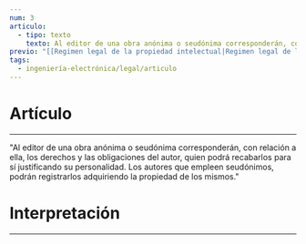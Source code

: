 ```yaml
---
num: 3
articulo:
  - tipo: texto
    texto: Al editor de una obra anónima o seudónima corresponderán, con relación a ella, los derechos y las obligaciones del autor, quien podrá recabarlos para sí justificando su personalidad. Los autores que empleen seudónimos, podrán registrarlos adquiriendo la propiedad de los mismos.
previo: "[[Regimen legal de la propiedad intelectual|Regimen legal de la propiedad intelectual]]"
tags:
  - ingeniería-electrónica/legal/articulo
---
```

# Artículo
---
"Al editor de una obra anónima o seudónima corresponderán, con relación a ella, los derechos y las obligaciones del autor, quien podrá recabarlos para sí justificando su personalidad. Los autores que empleen seudónimos, podrán registrarlos adquiriendo la propiedad de los mismos."

# Interpretación
---
